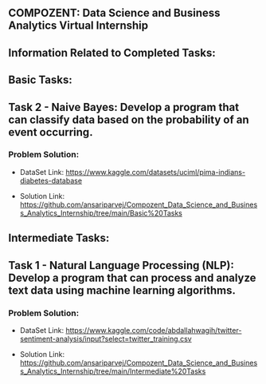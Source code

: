 ## COMPOZENT: Data Science and Business Analytics Virtual Internship

## Information Related to Completed Tasks:

## Basic Tasks:

## Task 2 - Naive Bayes: Develop a program that can classify data based on the probability of an event occurring.

### Problem Solution:

- DataSet Link: https://www.kaggle.com/datasets/uciml/pima-indians-diabetes-database

- Solution Link: https://github.com/ansariparvej/Compozent_Data_Science_and_Business_Analytics_Internship/tree/main/Basic%20Tasks


## Intermediate Tasks:

## Task 1 - Natural Language Processing (NLP): Develop a program that can process and analyze text data using machine learning algorithms.

### Problem Solution:

- DataSet Link: https://www.kaggle.com/code/abdallahwagih/twitter-sentiment-analysis/input?select=twitter_training.csv

- Solution Link: https://github.com/ansariparvej/Compozent_Data_Science_and_Business_Analytics_Internship/tree/main/Intermediate%20Tasks
